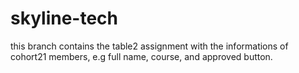 # skyline-tech
this branch contains the table2 assignment with the informations of cohort21 members, e.g full name, course, and approved button.
